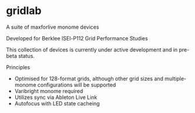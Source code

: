 # gridlab
A suite of maxforlive monome devices

Developed for Berklee ISEl-P112 Grid Performance Studies 

This collection of devices is currently under active development and in pre-beta status. 

Principles
* Optimised for 128-format grids, although other grid sizes and multiple-monome configurations will be supported
* Varibright monome required
* Utilizes sync via Ableton Live Link
* Autofocus with LED state cacheing 
